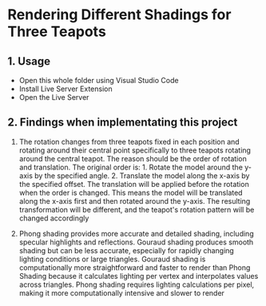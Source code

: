 # Rendering Different Shadings for Three Teapots
## 1. Usage
- Open this whole folder using Visual Studio Code
- Install Live Server Extension
- Open the Live Server
## 2. Findings when implementating this project
1. The rotation changes from three teapots fixed in each position and rotating around their central 
point specifically to three teapots rotating around the central teapot. The reason should be the 
order of rotation and translation. The original order is: 1. Rotate the model around the y-axis by 
the specified angle. 2. Translate the model along the x-axis by the specified offset. The 
translation will be applied before the rotation when the order is changed. This means the model 
will be translated along the x-axis first and then rotated around the y-axis. The resulting 
transformation will be different, and the teapot's rotation pattern will be changed accordingly

2. Phong shading provides more accurate and detailed shading, including specular highlights and 
reflections. Gouraud shading produces smooth shading but can be less accurate, especially for 
rapidly changing lighting conditions or large triangles. Gouraud shading is computationally more 
straightforward and faster to render than Phong Shading because it calculates lighting per 
vertex and interpolates values across triangles. Phong shading requires lighting calculations 
per pixel, making it more computationally intensive and slower to render